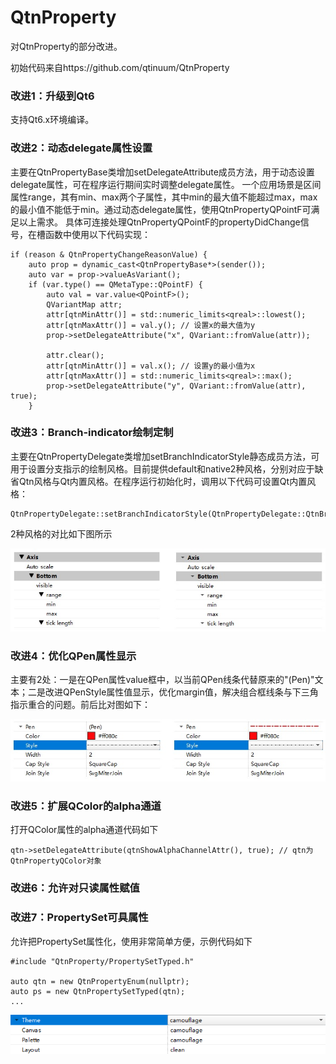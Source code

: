 # QtnProperty
对QtnProperty的部分改进。

初始代码来自https://github.com/qtinuum/QtnProperty

### 改进1：升级到Qt6
支持Qt6.x环境编译。

### 改进2：动态delegate属性设置
主要在QtnPropertyBase类增加setDelegateAttribute成员方法，用于动态设置delegate属性，可在程序运行期间实时调整delegate属性。
一个应用场景是区间属性range，其有min、max两个子属性，其中min的最大值不能超过max，max的最小值不能低于min。通过动态delegate属性，使用QtnPropertyQPointF可满足以上需求。
具体可连接处理QtnPropertyQPointF的propertyDidChange信号，在槽函数中使用以下代码实现：

    if (reason & QtnPropertyChangeReasonValue) {
        auto prop = dynamic_cast<QtnPropertyBase*>(sender());
        auto var = prop->valueAsVariant();
        if (var.type() == QMetaType::QPointF) {
            auto val = var.value<QPointF>();
            QVariantMap attr;
            attr[qtnMinAttr()] = std::numeric_limits<qreal>::lowest();
            attr[qtnMaxAttr()] = val.y(); // 设置x的最大值为y
            prop->setDelegateAttribute("x", QVariant::fromValue(attr)); 

            attr.clear();
            attr[qtnMinAttr()] = val.x(); // 设置y的最小值为x
            attr[qtnMaxAttr()] = std::numeric_limits<qreal>::max();
            prop->setDelegateAttribute("y", QVariant::fromValue(attr), true);
        }

### 改进3：Branch-indicator绘制定制
主要在QtnPropertyDelegate类增加setBranchIndicatorStyle静态成员方法，可用于设置分支指示的绘制风格。目前提供default和native2种风格，分别对应于缺省Qtn风格与Qt内置风格。在程序运行初始化时，调用以下代码可设置Qt内置风格：

    QtnPropertyDelegate::setBranchIndicatorStyle(QtnPropertyDelegate::QtnBranchIndicatorStyleNative);

2种风格的对比如下图所示

![输入图片说明](Docs/img/branch-indicator.jpg)

### 改进4：优化QPen属性显示
主要有2处：一是在QPen属性value框中，以当前QPen线条代替原来的"(Pen)"文本；二是改进QPenStyle属性值显示，优化margin值，解决组合框线条与下三角指示重合的问题。前后比对图如下：

![输入图片说明](Docs/img/pen.jpg)

### 改进5：扩展QColor的alpha通道
打开QColor属性的alpha通道代码如下
    
    qtn->setDelegateAttribute(qtnShowAlphaChannelAttr(), true); // qtn为QtnPropertyQColor对象

### 改进6：允许对只读属性赋值

### 改进7：PropertySet可具属性
允许把PropertySet属性化，使用非常简单方便，示例代码如下

    #include "QtnProperty/PropertySetTyped.h"
    
    auto qtn = new QtnPropertyEnum(nullptr);
    auto ps = new QtnPropertySetTyped(qtn);
    ...

![输入图片说明](Docs/img/PropertySetTyped.png)




